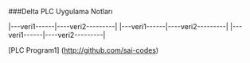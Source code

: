 ###Delta  PLC Uygulama  Notları


|---veri1------|----veri2---------|
|---veri1------|----veri2---------|
|---veri1------|----veri2---------|


[PLC Program1] (http://github.com/sai-codes)
